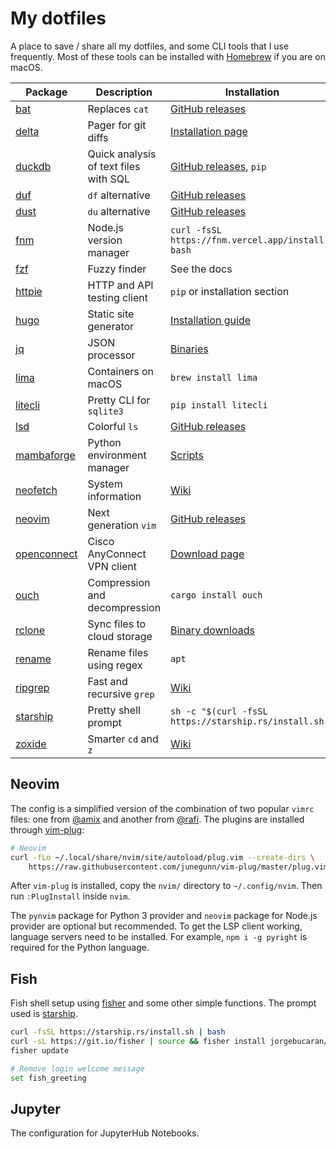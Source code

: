 # My dotfiles

A place to save / share all my dotfiles, and some CLI tools that I use frequently. Most of these tools can be installed with [Homebrew](https://brew.sh/) if you are on macOS.

| Package                                                | Description                           | Installation                                                              |
| ------------------------------------------------------ | ------------------------------------- | ------------------------------------------------------------------------- |
| [bat](https://github.com/sharkdp/bat)                  | Replaces `cat`                        | [GitHub releases](https://github.com/sharkdp/bat/releases)                |
| [delta](https://github.com/dandavison/delta)           | Pager for git diffs                   | [Installation page](https://dandavison.github.io/delta/installation.html) |
| [duckdb](https://duckdb.org/)                          | Quick analysis of text files with SQL | [GitHub releases](https://github.com/duckdb/duckdb/releases/), `pip`      |
| [duf](https://github.com/muesli/duf)                   | `df` alternative                      | [GitHub releases](https://github.com/muesli/duf/releases)                 |
| [dust](https://github.com/bootandy/dust)               | `du` alternative                      | [GitHub releases](https://github.com/bootandy/dust/releases)              |
| [fnm](https://github.com/Schniz/fnm)                   | Node.js version manager               | `curl -fsSL https://fnm.vercel.app/install \| bash`                       |
| [fzf](https://github.com/junegunn/fzf)                 | Fuzzy finder                          | See the docs                                                              |
| [httpie](https://httpie.io/cli)                        | HTTP and API testing client           | `pip` or installation section                                             |
| [hugo](https://gohugo.io/)                             | Static site generator                 | [Installation guide](https://gohugo.io/getting-started/installing/)       |
| [jq](https://stedolan.github.io/jq/)                   | JSON processor                        | [Binaries](https://stedolan.github.io/jq/download/)                       |
| [lima](https://github.com/lima-vm/lima)                | Containers on macOS                   | `brew install lima`                                                       |
| [litecli](https://github.com/dbcli/litecli)            | Pretty CLI for `sqlite3`              | `pip install litecli`                                                     |
| [lsd](https://github.com/Peltoche/lsd)                 | Colorful `ls`                         | [GitHub releases](https://github.com/Peltoche/lsd/releases)               |
| [mambaforge](https://github.com/conda-forge/miniforge) | Python environment manager            | [Scripts](https://github.com/conda-forge/miniforge#mambaforge)            |
| [neofetch](https://github.com/dylanaraps/neofetch)     | System information                    | [Wiki](https://github.com/dylanaraps/neofetch/wiki/Installation)          |
| [neovim](https://neovim.io/)                           | Next generation `vim`                 | [GitHub releases](https://github.com/neovim/neovim/releases)              |
| [openconnect](https://www.infradead.org/openconnect/)  | Cisco AnyConnect VPN client           | [Download page](https://www.infradead.org/openconnect/download/)          |
| [ouch](https://github.com/ouch-org/ouch)               | Compression and decompression         | `cargo install ouch`                                                      |
| [rclone](https://rclone.org/)                          | Sync files to cloud storage           | [Binary downloads](https://rclone.org/downloads/)                         |
| [rename](https://metacpan.org/dist/File-Rename)        | Rename files using regex              | `apt`                                                                     |
| [ripgrep](https://github.com/BurntSushi/ripgrep)       | Fast and recursive `grep`             | [Wiki](https://github.com/BurntSushi/ripgrep#installation)                |
| [starship](https://starship.rs/)                       | Pretty shell prompt                   | `sh -c "$(curl -fsSL https://starship.rs/install.sh)"`                    |
| [zoxide](https://github.com/ajeetdsouza/zoxide)        | Smarter `cd` and `z`                  | [Wiki](https://github.com/ajeetdsouza/zoxide#installation)                |

## Neovim

The config is a simplified version of the combination of two popular `vimrc` files: one from [@amix](https://github.com/amix/vimrc) and another from [@rafi](https://github.com/rafi/vim-config). The plugins are installed through [vim-plug](https://github.com/junegunn/vim-plug):

```bash
# Neovim
curl -fLo ~/.local/share/nvim/site/autoload/plug.vim --create-dirs \
    https://raw.githubusercontent.com/junegunn/vim-plug/master/plug.vim
```

After `vim-plug` is installed, copy the `nvim/` directory to `~/.config/nvim`. Then run `:PlugInstall` inside `nvim`.

The `pynvim` package for Python 3 provider and `neovim` package for Node.js provider are optional but recommended. To get the LSP client working, language servers need to be installed. For example, `npm i -g pyright` is required for the Python language.

## Fish

Fish shell setup using [fisher](https://github.com/jorgebucaran/fisher) and some other simple functions. The prompt used is [starship](https://starship.rs).

```bash
curl -fsSL https://starship.rs/install.sh | bash
curl -sL https://git.io/fisher | source && fisher install jorgebucaran/fisher
fisher update

# Remove login welcome message
set fish_greeting
```

## Jupyter

The configuration for JupyterHub Notebooks.
